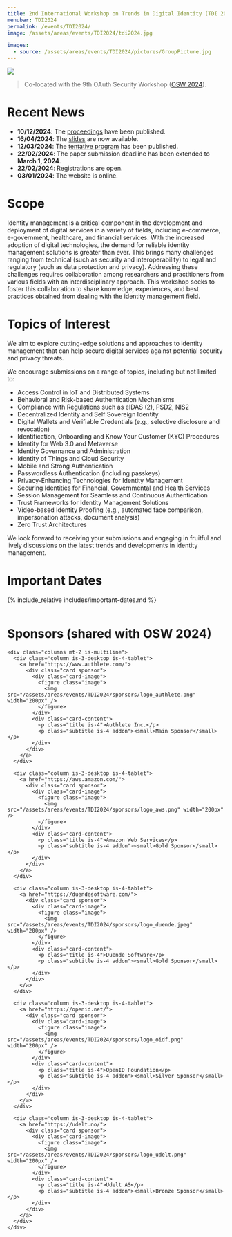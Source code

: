 ```yaml
---
title: 2nd International Workshop on Trends in Digital Identity (TDI 2024)
menubar: TDI2024
permalink: /events/TDI2024/
image: /assets/areas/events/TDI2024/tdi2024.jpg

images:
  - source: /assets/areas/events/TDI2024/pictures/GroupPicture.jpg
---
```


<img class="image-centered" src="/assets/areas/events/TDI2024/tdi2024.jpg" />

<blockquote>
<p>Co-located with the 9th OAuth Security Workshop (<a href="https://oauth.secworkshop.events/osw2024">OSW 2024</a>).</p>
</blockquote>

# Recent News
- **10/12/2024**: The [proceedings](https://ceur-ws.org/Vol-3863/) have been published.
- **16/04/2024**: The [slides](program) are now available.
- **12/03/2024**: The [tentative program](program) has been published.
- **22/02/2024**: The paper submission deadline has been extended to **March 1, 2024**.
- **22/02/2024**: Registrations are open.
- **03/01/2024**: The website is online.

# Scope
Identity management is a critical component in the development and deployment of digital services in a variety of fields, including e-commerce, e-government, healthcare, and financial services. With the increased adoption of digital technologies, the demand for reliable identity management solutions is greater than ever. This brings many challenges ranging from technical (such as security and interoperability) to legal and regulatory (such as data protection and privacy). Addressing these challenges requires collaboration among researchers and practitioners from various fields with an interdisciplinary approach. This workshop seeks to foster this collaboration to share knowledge, experiences, and best practices obtained from dealing with the identity management field.

# Topics of Interest
We aim to explore cutting-edge solutions and approaches to identity management that can help secure digital services against potential security and privacy threats.

We encourage submissions on a range of topics, including but not limited to:
- Access Control in IoT and Distributed Systems
- Behavioral and Risk-based Authentication Mechanisms
- Compliance with Regulations such as eIDAS (2), PSD2, NIS2
- Decentralized Identity and Self Sovereign Identity
- Digital Wallets and Verifiable Credentials (e.g., selective disclosure and revocation)
- Identification, Onboarding and Know Your Customer (KYC) Procedures
- Identity for Web 3.0 and Metaverse
- Identity Governance and Administration
- Identity of Things and Cloud Security
- Mobile and Strong Authentication
- Passwordless Authentication (including passkeys)
- Privacy-Enhancing Technologies for Identity Management
- Securing Identities for Financial, Governmental and Health Services
- Session Management for Seamless and Continuous Authentication
- Trust Frameworks for Identity Management Solutions
- Video-based Identity Proofing (e.g., automated face comparison, impersonation attacks, document analysis)
- Zero Trust Architectures

We look forward to receiving your submissions and engaging in fruitful and lively discussions on the latest trends and developments in identity management.

# Important Dates
{% include_relative includes/important-dates.md %}

<div class="columns mt-4">
  <div class="column is-12-desktop is-12-tablet">
    <h1>Sponsors (shared with OSW 2024)</h1>

    <div class="columns mt-2 is-multiline">
      <div class="column is-3-desktop is-4-tablet">
        <a href="https://www.authlete.com/">
          <div class="card sponsor">
            <div class="card-image">
              <figure class="image">
                <img src="/assets/areas/events/TDI2024/sponsors/logo_authlete.png" width="200px" />
              </figure>
            </div>
            <div class="card-content">
              <p class="title is-4">Authlete Inc.</p>
              <p class="subtitle is-4 addon"><small>Main Sponsor</small></p>
            </div>
          </div>
        </a>
      </div>

      <div class="column is-3-desktop is-4-tablet">
        <a href="https://aws.amazon.com/">
          <div class="card sponsor">
            <div class="card-image">
              <figure class="image">
                <img src="/assets/areas/events/TDI2024/sponsors/logo_aws.png" width="200px" />
              </figure>
            </div>
            <div class="card-content">
              <p class="title is-4">Amazon Web Services</p>
              <p class="subtitle is-4 addon"><small>Gold Sponsor</small></p>
            </div>
          </div>
        </a>
      </div>

      <div class="column is-3-desktop is-4-tablet">
        <a href="https://duendesoftware.com/">
          <div class="card sponsor">
            <div class="card-image">
              <figure class="image">
                <img src="/assets/areas/events/TDI2024/sponsors/logo_duende.jpeg" width="200px" />
              </figure>
            </div>
            <div class="card-content">
              <p class="title is-4">Duende Software</p>
              <p class="subtitle is-4 addon"><small>Gold Sponsor</small></p>
            </div>
          </div>
        </a>
      </div>

      <div class="column is-3-desktop is-4-tablet">
        <a href="https://openid.net/">
          <div class="card sponsor">
            <div class="card-image">
              <figure class="image">
                <img src="/assets/areas/events/TDI2024/sponsors/logo_oidf.png" width="200px" />
              </figure>
            </div>
            <div class="card-content">
              <p class="title is-4">OpenID Foundation</p>
              <p class="subtitle is-4 addon"><small>Silver Sponsor</small></p>
            </div>
          </div>
        </a>
      </div>

      <div class="column is-3-desktop is-4-tablet">
        <a href="https://udelt.no/">
          <div class="card sponsor">
            <div class="card-image">
              <figure class="image">
                <img src="/assets/areas/events/TDI2024/sponsors/logo_udelt.png" width="200px" />
              </figure>
            </div>
            <div class="card-content">
              <p class="title is-4">Udelt AS</p>
              <p class="subtitle is-4 addon"><small>Bronze Sponsor</small></p>
            </div>
          </div>
        </a>
      </div>
    </div>
  </div>
</div>